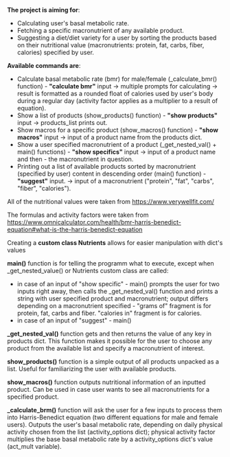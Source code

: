 <strong>The project is aiming for</strong>:
- Calculating user's basal metabolic rate.
- Fetching a specific macronutrient of any available product.
- Suggesting a diet/diet variety for a user by sorting the products based on their nutritional value (macronutrients: protein, fat, carbs, fiber, calories) specified by user.

<strong>Available commands are</strong>:
- Calculate basal metabolic rate (bmr) for male/female (_calculate_bmr() function) - <b>"calculate bmr"</b> input -> multiple prompts for calculating ->  result is formatted as a rounded float of calories used by user's body during a regular day (activity factor applies as a multiplier to a result of equation).
- Show a list of products (show_products() function) - <b>"show products"</b> input -> products_list prints out.
- Show macros for a specific product (show_macros() function) - <b>"show macros"</b> input -> input of a product name from the products dict.
- Show a user specified macronutrient of a product (_get_nested_val() + main() functions) - <b>"show specifics"</b> input -> input of a product name and then - the macronutrient in question.
- Printing out a list of available products sorted by macronutrient (specified by user) content in descending order (main() function) - <b>"suggest"</b> input. -> input of a macronutrient ("protein", "fat", "carbs", "fiber", "calories").

All of the nutritional values were taken from https://www.verywellfit.com/

The formulas and activity factors were taken from https://www.omnicalculator.com/health/bmr-harris-benedict-equation#what-is-the-harris-benedict-equation


Creating a <b>custom class Nutrients</b> allows for easier manipulation with dict's values

<b>main()</b> function is for telling the programm what to execute, except when _get_nested_value() or Nutrients custom class are called:
- in case of an input of "show specific" - main() prompts the user for two inputs right away, then calls the _get_nested_val() function and prints a string with user specified product and macronutrient;
output differs depending on a macronutrient specified - "grams of" fragment is for protein, fat, carbs and fiber. "calories in" fragment is for calories.
- in case of an input of "suggest" - main()

<b>_get_nested_val()</b> function gets and then returns the value of any key in products dict.
This function makes it possible for the user to choose any product from the available list and specify a macronutrient of interest.

<b>show_products()</b> function is a simple output of all products unpacked as a list. Useful for familiarizing the user with available products.

<b>show_macros()</b> function outputs nutritional information of an inputted product. Can be used in case user wants to see all macronutrients for a specified product.

<b>_calculate_brm()</b> function will ask the user for a few inputs to process them into Harris-Benedict equation (two different equations for male and female users).
Outputs the user's basal metabolic rate, depending on daily physical activity chosen from the list (activity_options dict);
physical activity factor multiplies the base basal metabolic rate by a activity_options dict's value (act_mult variable).
